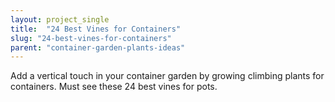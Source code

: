 ```yaml
---
layout: project_single
title:  "24 Best Vines for Containers"
slug: "24-best-vines-for-containers"
parent: "container-garden-plants-ideas"
---
```

Add a vertical touch in your container garden by growing climbing plants for containers. Must see these 24 best vines for pots.